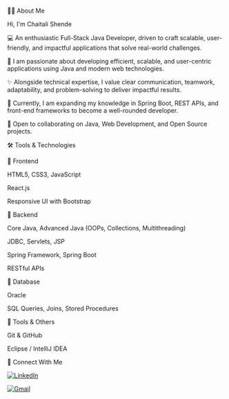 👩‍💻 About Me

Hi, I'm Chaitali Shende 

💻 An enthusiastic Full-Stack Java Developer, driven to craft scalable, user-friendly, and impactful applications that solve real-world challenges.

🚀 I am passionate about developing efficient, scalable, and user-centric applications using Java and modern web technologies.

✨ Alongside technical expertise, I value clear communication, teamwork, adaptability, and problem-solving to deliver impactful results.

🌱 Currently, I am expanding my knowledge in Spring Boot, REST APIs, and front-end frameworks to become a well-rounded developer.

🤝 Open to collaborating on Java, Web Development, and Open Source projects.



🛠️ Tools & Technologies

🔹 Frontend

HTML5, CSS3, JavaScript 

React.js 

Responsive UI with Bootstrap

🔹 Backend

Core Java, Advanced Java (OOPs, Collections, Multithreading)

JDBC, Servlets, JSP

Spring Framework, Spring Boot

RESTful APIs

🔹 Database

Oracle 

SQL Queries, Joins, Stored Procedures

🔹 Tools & Others

Git & GitHub

Eclipse / IntelliJ IDEA



🔗 Connect With Me  

[![LinkedIn](https://img.icons8.com/color/48/000000/linkedin.png)](https://www.linkedin.com/in/chaitali-shende-a28779256)

[![Gmail](https://img.icons8.com/color/48/000000/gmail-new.png)](mailto:your-chaitaliishendde@gmail.com)  
